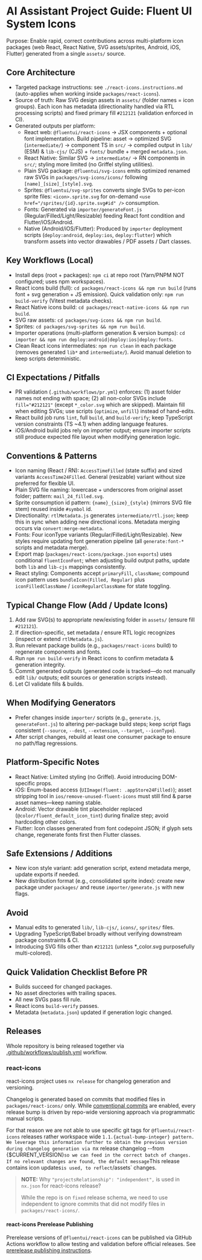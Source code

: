 # AI Assistant Project Guide: Fluent UI System Icons

Purpose: Enable rapid, correct contributions across multi-platform icon packages (web React, React Native, SVG assets/sprites, Android, iOS, Flutter) generated from a single `assets/` source.

## Core Architecture
- Targeted package instructions: see `./react-icons.instructions.md` (auto-applies when working inside `packages/react-icons`).
- Source of truth: Raw SVG design assets in `assets/` (folder names = icon groups). Each icon has metadata (directionality handled via RTL processing scripts) and fixed primary fill `#212121` (validation enforced in CI).
- Generated outputs per platform:
  - React web: `@fluentui/react-icons` → JSX components + optional font implementation. Build pipeline: asset -> optimized SVG (`intermediate/`) -> component TS in `src/` -> compiled output in `lib/` (ESM) & `lib-cjs/` (CJS) + `fonts/` bundle + merged `metadata.json`.
  - React Native: Similar SVG -> `intermediate/` -> RN components in `src/`; styling more limited (no Griffel styling utilities).
  - Plain SVG package: `@fluentui/svg-icons` emits optimized renamed raw SVGs in `packages/svg-icons/icons/` following `[name]_[size]_[style].svg`.
  - Sprites: `@fluentui/svg-sprites` converts single SVGs to per-icon sprite files: `<icon>.sprite.svg` for on-demand `<use href="/sprites/{id}.sprite.svg#id" />` consumption.
  - Fonts: Generated via `importer/generateFont.js` (Regular/Filled/Light/Resizable) feeding React font condition and Flutter/iOS/Android.
  - Native (Android/iOS/Flutter): Produced by `importer` deployment scripts (`deploy:android`, `deploy:ios`, `deploy:flutter`) which transform assets into vector drawables / PDF assets / Dart classes.

## Key Workflows (Local)
- Install deps (root + packages): `npm ci` at repo root (Yarn/PNPM NOT configured; uses npm workspaces).
- React icons build (full): `cd packages/react-icons && npm run build` (runs font + svg generation + JS emission). Quick validation only: `npm run build-verify` (Vitest metadata checks).
- React Native icons build: `cd packages/react-native-icons && npm run build`.
- SVG raw assets: `cd packages/svg-icons && npm run build`.
- Sprites: `cd packages/svg-sprites && npm run build`.
- Importer operations (multi-platform generation & version bumps): `cd importer && npm run deploy:android|deploy:ios|deploy:fonts`.
- Clean React icons intermediates: `npm run clean` in each package (removes generated `lib*` and `intermediate/`). Avoid manual deletion to keep scripts deterministic.

## CI Expectations / Pitfalls
- PR validation (`.github/workflows/pr.yml`) enforces: (1) asset folder names not ending with space; (2) all non-color SVGs include `fill="#212121"` (except `*_color.svg` which are skipped). Maintain fill when editing SVGs; use scripts (`optimize`, `unfill`) instead of hand-edits.
- React build job runs `lint`, full `build`, and `build-verify`; keep TypeScript version constraints (TS ~4.1) when adding language features.
- iOS/Android build jobs rely on importer output; ensure importer scripts still produce expected file layout when modifying generation logic.

## Conventions & Patterns
- Icon naming (React / RN): `AccessTimeFilled` (state suffix) and sized variants `AccessTime24Filled`. General (resizable) variant without size preferred for flexible UI.
- Plain SVG file naming: lowercase + underscores from original asset folder; pattern: `mail_24_filled.svg`.
- Sprite consumption id pattern: `{name}_{size}_{style}` (mirrors SVG file stem) reused inside `#symbol` id.
- Directionality: `rtlMetadata.js` generates `intermediate/rtl.json`; keep this in sync when adding new directional icons. Metadata merging occurs via `convert:merge-metadata`.
- Fonts: Four iconType variants (Regular/Filled/Light/Resizable). New styles require updating font generation pipeline (all `generate:font-*` scripts and metadata merge).
- Export map (`packages/react-icons/package.json` `exports`) uses conditional `fluentIconFont`; when adjusting build output paths, update both `lib` and `lib-cjs` mappings consistently.
- React styling: Components accept `primaryFill`, `className`; compound icon pattern uses `bundleIcon(Filled, Regular)` plus `iconFilledClassName` / `iconRegularClassName` for state toggling.

## Typical Change Flow (Add / Update Icons)
1. Add raw SVG(s) to appropriate new/existing folder in `assets/` (ensure fill `#212121`).
2. If direction-specific, set metadata / ensure RTL logic recognizes (inspect or extend `rtlMetadata.js`).
3. Run relevant package builds (e.g., `packages/react-icons` build) to regenerate components and fonts.
4. Run `npm run build-verify` in React icons to confirm metadata & generation integrity.
5. Commit generated outputs (generated code is tracked—do not manually edit `lib/` outputs; edit sources or generation scripts instead).
6. Let CI validate fills & builds.

## When Modifying Generators
- Prefer changes inside `importer/` scripts (e.g., `generate.js`, `generateFont.js`) to altering per-package build steps; keep script flags consistent (`--source`, `--dest`, `--extension`, `--target`, `--iconType`).
- After script changes, rebuild at least one consumer package to ensure no path/flag regressions.

## Platform-Specific Notes
- React Native: Limited styling (no Griffel). Avoid introducing DOM-specific props.
- iOS: Enum-based access (`UIImage(fluent: .appStore24Filled)`); asset stripping tool in `ios/remove-unused-fluent-icons` must still find & parse asset names—keep naming stable.
- Android: Vector drawable tint placeholder replaced (`@color/fluent_default_icon_tint`) during finalize step; avoid hardcoding other colors.
- Flutter: Icon classes generated from font codepoint JSON; if glyph sets change, regenerate fonts first then Flutter classes.

## Safe Extensions / Additions
- New icon style variant: add generation script, extend metadata merge, update exports if needed.
- New distribution format (e.g., consolidated sprite index): create new package under `packages/` and reuse `importer/generate.js` with new flags.

## Avoid
- Manual edits to generated `lib/`, `lib-cjs/`, `icons/`, `sprites/` files.
- Upgrading TypeScript/Babel broadly without verifying downstream package constraints & CI.
- Introducing SVG fills other than `#212121` (unless *_color.svg purposefully multi-colored).

## Quick Validation Checklist Before PR
- Builds succeed for changed packages.
- No asset directories with trailing spaces.
- All new SVGs pass fill rule.
- React icons `build-verify` passes.
- Metadata (`metadata.json`) updated if generation logic changed.


## Releases

Whole repository is being released together via [.github/workflows/publish.yml](./workflows/publish.yml) workflow.

### react-icons

react-icons project uses `nx release` for changelog generation and versioning.

Changelog is generated based on commits that modified files in `packages/react-icons/` only. While [conventional commits](https://www.conventionalcommits.org/en/v1.0.0/) are enabled, every release bump is driven by repo-wide versioning approach via programmatic manual scripts.

For that reason we are not able to use specific git tags for `@fluentui/react-icons` releases rather workspace wide `1.1.{actual-bump-integer} pattern. We leverage this information further to obtain the previous version during changelog generation via `nx release changelog --from {$CURRENT_VERSION}` so we can feed in the correct batch of changes. If no relevant changes are found, the default message `This release contains icon updates` is used, to reflect `/assets` changes.

> **NOTE:** Why `"projectsRelationship": "independent",` is used in `nx.json` for react-icons release?
>
> While the repo is on `fixed` release schema, we need to use independent to ignore commits that did not modify files in `packages/react-icons/`.

#### react-icons Prerelease Publishing

Prerelease versions of `@fluentui/react-icons` can be published via GitHub Actions workflow to allow testing and validation before official releases. See [prerelease publishing instructions](../packages//react-icons/docs/prerelease.md).
